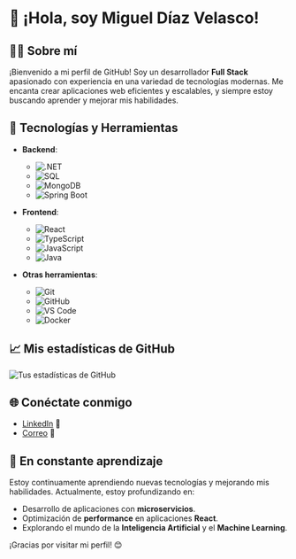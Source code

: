 # 👋 ¡Hola, soy Miguel Díaz Velasco!

## 👨‍💻 Sobre mí
¡Bienvenido a mi perfil de GitHub! Soy un desarrollador **Full Stack** apasionado con experiencia en una variedad de tecnologías modernas. Me encanta crear aplicaciones web eficientes y escalables, y siempre estoy buscando aprender y mejorar mis habilidades.

## 🚀 Tecnologías y Herramientas
- **Backend**: 
  - ![.NET](https://img.shields.io/badge/.NET-7+-512BD4?style=flat&logo=dotnet&logoColor=white)
  - ![SQL](https://img.shields.io/badge/SQL-4479A1?style=flat&logo=Microsoft-SQL-Server&logoColor=white)
  - ![MongoDB](https://img.shields.io/badge/MongoDB-47A248?style=flat&logo=MongoDB&logoColor=white)
  - ![Spring Boot](https://img.shields.io/badge/Spring%20Boot-6DB33F?style=flat&logo=Spring&logoColor=white)
  
- **Frontend**:
  - ![React](https://img.shields.io/badge/React-20232A?style=flat&logo=react&logoColor=61DAFB)
  - ![TypeScript](https://img.shields.io/badge/TypeScript-007ACC?style=flat&logo=typescript&logoColor=white)
  - ![JavaScript](https://img.shields.io/badge/JavaScript-F7DF1E?style=flat&logo=javascript&logoColor=black)
  - ![Java](https://img.shields.io/badge/Java-007396?style=flat&logo=java&logoColor=white)

- **Otras herramientas**:
  - ![Git](https://img.shields.io/badge/Git-F05032?style=flat&logo=git&logoColor=white)
  - ![GitHub](https://img.shields.io/badge/GitHub-181717?style=flat&logo=github&logoColor=white)
  - ![VS Code](https://img.shields.io/badge/VS_Code-007ACC?style=flat&logo=visual-studio-code&logoColor=white)
  - ![Docker](https://img.shields.io/badge/Docker-2496ED?style=flat&logo=docker&logoColor=white)

## 📈 Mis estadísticas de GitHub
![Tus estadísticas de GitHub](https://github-readme-stats.vercel.app/api?username=MiguelDV84&show_icons=true&theme=radical)

## 🌐 Conéctate conmigo
- [LinkedIn](https://www.linkedin.com/in/tu_usuario) 💼
- [Correo](mailto:miguel.diazv84@gmail.com) 📧

## 🌱 En constante aprendizaje
Estoy continuamente aprendiendo nuevas tecnologías y mejorando mis habilidades. Actualmente, estoy profundizando en:
- Desarrollo de aplicaciones con **microservicios**.
- Optimización de **performance** en aplicaciones **React**.
- Explorando el mundo de la **Inteligencia Artificial** y el **Machine Learning**.

¡Gracias por visitar mi perfil! 😊


